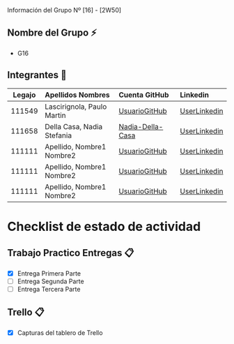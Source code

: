  Información del Grupo Nº [16] - [2W50]


## Nombre del Grupo :zap:

* G16


## Integrantes :busts_in_silhouette:

| Legajo| Apellidos Nombres  | Cuenta GitHub | Linkedin
| :------: | :-------- | :-------- | :-------- |
| 111549 | Lascirignola, Paulo Martin |[UsuarioGitHub](https://github.com/111549-Lascirignola-Paulo)|[UserLinkedin](https://www.linkedin.com/in/paulo-lascirignola/)|
| 111658 | Della Casa, Nadia Stefania |[Nadia-Della-Casa](https://github.com/Nadia-Della-Casa)|[UserLinkedin](https://ar.linkedin.com/)|
| 111111 | Apellido, Nombre1 Nombre2 |[UsuarioGitHub](https://github.com/xxxx)|[UserLinkedin](https://ar.linkedin.com/)|
| 111111 | Apellido, Nombre1 Nombre2 |[UsuarioGitHub](https://github.com/xxxx)|[UserLinkedin](https://ar.linkedin.com/)|
| 111111 | Apellido, Nombre1 Nombre2 |[UsuarioGitHub](https://github.com/xxxx)|[UserLinkedin](https://ar.linkedin.com/)|


# Checklist de estado de actividad

## Trabajo Practico Entregas :clipboard:
- [x] Entrega Primera Parte
- [ ] Entrega Segunda Parte
- [ ] Entrega Tercera Parte

## Trello :clipboard:
- [x] Capturas del tablero de Trello
